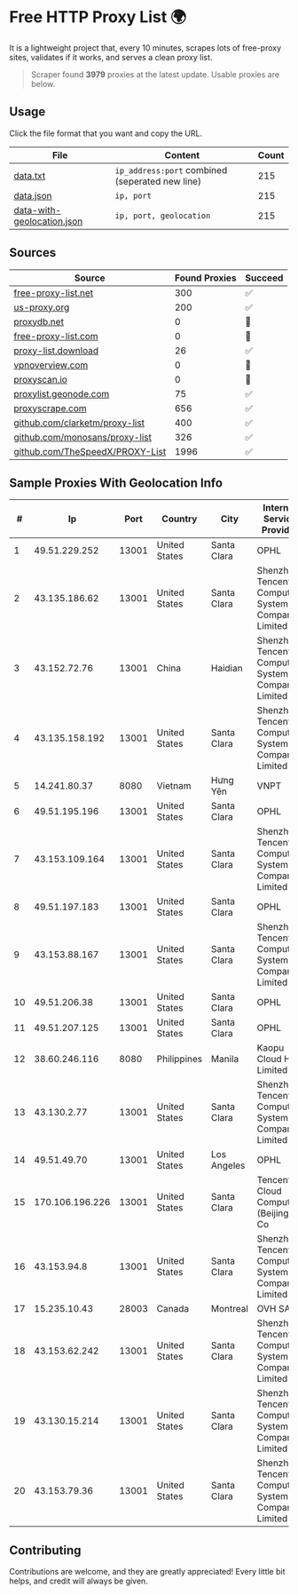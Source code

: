 
# Free HTTP Proxy List 🌍

It is a lightweight project that, every 10 minutes, scrapes lots of free-proxy sites, validates if it works, and serves a clean proxy list.


> Scraper found **3979** proxies at the latest update. Usable proxies are below.

## Usage

Click the file format that you want and copy the URL.


|File|Content|Count|
|----|-------|-----|
|[data.txt](https://raw.githubusercontent.com/themiralay/Proxy-List-World/master/data.txt)|`ip_address:port` combined (seperated new line)|215|
|[data.json](https://raw.githubusercontent.com/themiralay/Proxy-List-World/master/data.json)|`ip, port`|215|
|[data-with-geolocation.json](https://raw.githubusercontent.com/themiralay/Proxy-List-World/master/data-with-geolocation.json)|`ip, port, geolocation`|215|

## Sources

|Source|Found Proxies|Succeed|
|------|-------------|-------|
|[free-proxy-list.net](https://free-proxy-list.net)|300|✅|
|[us-proxy.org](https://www.us-proxy.org)|200|✅|
|[proxydb.net](http://proxydb.net)|0|🚫|
|[free-proxy-list.com](https://free-proxy-list.com/?page=&port=&type%5B%5D=http&type%5B%5D=https&up_time=0&search=Search)|0|🚫|
|[proxy-list.download](https://www.proxy-list.download/HTTP)|26|✅|
|[vpnoverview.com](https://vpnoverview.com/privacy/anonymous-browsing/free-proxy-servers)|0|🚫|
|[proxyscan.io](https://www.proxyscan.io)|0|🚫|
|[proxylist.geonode.com](https://proxylist.geonode.com/api/proxy-list?limit=300&page=1&sort_by=lastChecked&sort_type=desc&protocols=http,https)|75|✅|
|[proxyscrape.com](https://api.proxyscrape.com/v2/?request=displayproxies&protocol=http&timeout=10000&country=all&ssl=all&anonymity=all)|656|✅|
|[github.com/clarketm/proxy-list](https://raw.githubusercontent.com/clarketm/proxy-list/master/proxy-list-raw.txt)|400|✅|
|[github.com/monosans/proxy-list](https://raw.githubusercontent.com/monosans/proxy-list/main/proxies/http.txt)|326|✅|
|[github.com/TheSpeedX/PROXY-List](https://raw.githubusercontent.com/TheSpeedX/PROXY-List/master/http.txt)|1996|✅|


## Sample Proxies With Geolocation Info

|#|Ip|Port|Country|City|Internet Service Provider|
|-|--|----|-------|----|-------------------------|
|1|49.51.229.252|13001|United States|Santa Clara|OPHL|
|2|43.135.186.62|13001|United States|Santa Clara|Shenzhen Tencent Computer Systems Company Limited|
|3|43.152.72.76|13001|China|Haidian|Shenzhen Tencent Computer Systems Company Limited|
|4|43.135.158.192|13001|United States|Santa Clara|Shenzhen Tencent Computer Systems Company Limited|
|5|14.241.80.37|8080|Vietnam|Hưng Yên|VNPT|
|6|49.51.195.196|13001|United States|Santa Clara|OPHL|
|7|43.153.109.164|13001|United States|Santa Clara|Shenzhen Tencent Computer Systems Company Limited|
|8|49.51.197.183|13001|United States|Santa Clara|OPHL|
|9|43.153.88.167|13001|United States|Santa Clara|Shenzhen Tencent Computer Systems Company Limited|
|10|49.51.206.38|13001|United States|Santa Clara|OPHL|
|11|49.51.207.125|13001|United States|Santa Clara|OPHL|
|12|38.60.246.116|8080|Philippines|Manila|Kaopu Cloud HK Limited|
|13|43.130.2.77|13001|United States|Santa Clara|Shenzhen Tencent Computer Systems Company Limited|
|14|49.51.49.70|13001|United States|Los Angeles|OPHL|
|15|170.106.196.226|13001|United States|Santa Clara|Tencent Cloud Computing (Beijing) Co|
|16|43.153.94.8|13001|United States|Santa Clara|Shenzhen Tencent Computer Systems Company Limited|
|17|15.235.10.43|28003|Canada|Montreal|OVH SAS|
|18|43.153.62.242|13001|United States|Santa Clara|Shenzhen Tencent Computer Systems Company Limited|
|19|43.130.15.214|13001|United States|Santa Clara|Shenzhen Tencent Computer Systems Company Limited|
|20|43.153.79.36|13001|United States|Santa Clara|Shenzhen Tencent Computer Systems Company Limited|



## Contributing

Contributions are welcome, and they are greatly appreciated! Every
little bit helps, and credit will always be given.

